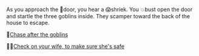 As you approach the 🚪door, you hear a 😱shriek. You 💥bust open the door and startle the three goblins inside. They scamper toward the back of the house to escape.

👺[Chase after the goblins](../../4/0.md)

👩‍💼[Check on your wife, to make sure she's safe](../../4/0.md)
